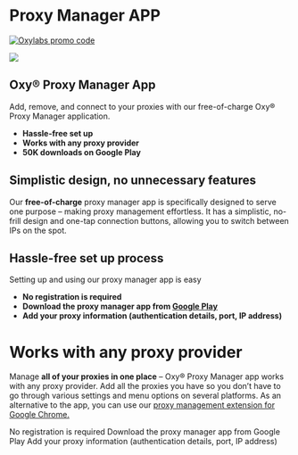 # Proxy Manager APP

[![Oxylabs promo code](https://user-images.githubusercontent.com/129506779/250792357-8289e25e-9c36-4dc0-a5e2-2706db797bb5.png)](https://oxylabs.go2cloud.org/aff_c?offer_id=7&aff_id=877&url_id=112)

[![](https://dcbadge.vercel.app/api/server/eWsVUJrnG5)](https://discord.gg/GbxmdGhZjq)

## Oxy® Proxy Manager App

Add, remove, and connect to your proxies with our free-of-charge Oxy® Proxy Manager application. 
- **Hassle-free set up**
- **Works with any proxy provider**
- **50K downloads on Google Play**

## Simplistic design, no unnecessary features

Our **free-of-charge** proxy manager app is specifically designed to serve one purpose – making proxy management effortless. It has a simplistic, no-frill design and one-tap connection buttons, allowing you to switch between IPs on the spot. 

## Hassle-free set up process

Setting up and using our proxy manager app is easy

- **No registration is required**
- **Download the proxy manager app from [Google Play](https://play.google.com/store/apps/details?id=io.oxylabs.proxymanager)**
- **Add your proxy information (authentication details, port, IP address)**

# Works with any proxy provider

Manage **all of your proxies in one place** – Oxy® Proxy Manager app works with any proxy provider. Add all the proxies you have so you don’t have to go through various settings and menu options on several platforms. As an alternative to the app, you can use our [proxy management extension for Google Chrome.](https://chromewebstore.google.com/detail/oxylabs-proxy-extension/infajoaodhhdogakhloedbppcbeajhoo?pli=1)

No registration is required  Download the proxy manager app from Google Play  Add your proxy information (authentication details, port, IP address)
